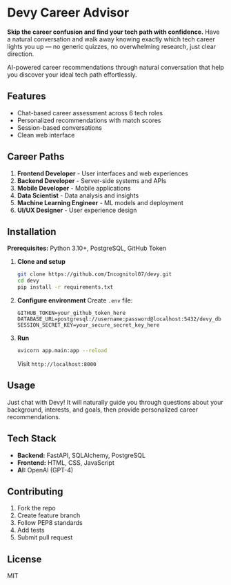# Devy Career Advisor

**Skip the career confusion and find your tech path with confidence.** Have a natural conversation and walk away knowing exactly which tech career lights you up — no generic quizzes, no overwhelming research, just clear direction.

AI-powered career recommendations through natural conversation that help you discover your ideal tech path effortlessly.

## Features

- Chat-based career assessment across 6 tech roles
- Personalized recommendations with match scores
- Session-based conversations
- Clean web interface

## Career Paths

1. **Frontend Developer** - User interfaces and web experiences
2. **Backend Developer** - Server-side systems and APIs  
3. **Mobile Developer** - Mobile applications
4. **Data Scientist** - Data analysis and insights
5. **Machine Learning Engineer** - ML models and deployment
6. **UI/UX Designer** - User experience design

## Installation

**Prerequisites:** Python 3.10+, PostgreSQL, GitHub Token

1. **Clone and setup**

   ```bash
   git clone https://github.com/Incognitol07/devy.git
   cd devy
   pip install -r requirements.txt
   ```

2. **Configure environment**
   Create `.env` file:

   ```env
   GITHUB_TOKEN=your_github_token_here
   DATABASE_URL=postgresql://username:password@localhost:5432/devy_db
   SESSION_SECRET_KEY=your_secure_secret_key_here
   ```

3. **Run**

   ```bash
   uvicorn app.main:app --reload
   ```

   Visit `http://localhost:8000`

## Usage

Just chat with Devy! It will naturally guide you through questions about your background, interests, and goals, then provide personalized career recommendations.

## Tech Stack

- **Backend:** FastAPI, SQLAlchemy, PostgreSQL
- **Frontend:** HTML, CSS, JavaScript
- **AI:** OpenAI (GPT-4)

## Contributing

1. Fork the repo
2. Create feature branch  
3. Follow PEP8 standards
4. Add tests
5. Submit pull request

## License

MIT
